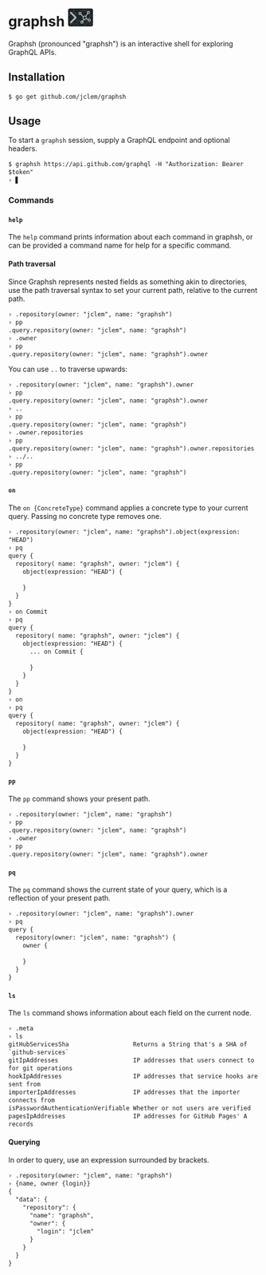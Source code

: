 # graphsh <img src="logo.png" width=50>

Graphsh (pronounced "graphsh") is an interactive shell for exploring GraphQL APIs.

## Installation

```console
$ go get github.com/jclem/graphsh
```

## Usage

To start a `graphsh` session, supply a GraphQL endpoint and optional headers.

```console
$ graphsh https://api.github.com/graphql -H "Authorization: Bearer $token"
› ▋
```

### Commands

#### `help`

The `help` command prints information about each command in graphsh, or can be provided a command name for help for a specific command.

#### Path traversal

Since Graphsh represents nested fields as something akin to directories, use the path traversal syntax to set your current path, relative to the current path.

```
› .repository(owner: "jclem", name: "graphsh")
› pp
.query.repository(owner: "jclem", name: "graphsh")
› .owner
› pp
.query.repository(owner: "jclem", name: "graphsh").owner
```

You can use `..` to traverse upwards:

```
› .repository(owner: "jclem", name: "graphsh").owner
› pp
.query.repository(owner: "jclem", name: "graphsh").owner
› ..
› pp
.query.repository(owner: "jclem", name: "graphsh")
› .owner.repositories
› pp
.query.repository(owner: "jclem", name: "graphsh").owner.repositories
› ../..
› pp
.query.repository(owner: "jclem", name: "graphsh")
```

#### `on`

The `on {ConcreteType}` command applies a concrete type to your current query. Passing no concrete type removes one.

```
› .repository(owner: "jclem", name: "graphsh").object(expression: "HEAD")
› pq
query {
  repository( name: "graphsh", owner: "jclem") {
    object(expression: "HEAD") {

    }
  }
}
› on Commit
› pq
query {
  repository( name: "graphsh", owner: "jclem") {
    object(expression: "HEAD") {
      ... on Commit {

      }
    }
  }
}
› on
› pq
query {
  repository( name: "graphsh", owner: "jclem") {
    object(expression: "HEAD") {

    }
  }
}
```

#### `pp`

The `pp` command shows your present path.

```
› .repository(owner: "jclem", name: "graphsh")
› pp
.query.repository(owner: "jclem", name: "graphsh")
› .owner
› pp
.query.repository(owner: "jclem", name: "graphsh").owner
```

#### `pq`

The `pq` command shows the current state of your query, which is a reflection of your present path.

```
› .repository(owner: "jclem", name: "graphsh").owner
› pq
query {
  repository(owner: "jclem", name: "graphsh") {
    owner {

    }
  }
}
```

#### `ls`

The `ls` command shows information about each field on the current node.

```
› .meta
› ls
gitHubServicesSha                  Returns a String that's a SHA of `github-services`
gitIpAddresses                     IP addresses that users connect to for git operations
hookIpAddresses                    IP addresses that service hooks are sent from
importerIpAddresses                IP addresses that the importer connects from
isPasswordAuthenticationVerifiable Whether or not users are verified
pagesIpAddresses                   IP addresses for GitHub Pages' A records
```

#### Querying

In order to query, use an expression surrounded by brackets.

```
› .repository(owner: "jclem", name: "graphsh")
› {name, owner {login}}
{
  "data": {
    "repository": {
      "name": "graphsh",
      "owner": {
        "login": "jclem"
      }
    }
  }
}
```
